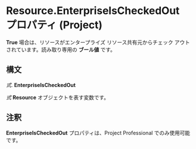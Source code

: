 
# Resource.EnterpriseIsCheckedOut プロパティ (Project)

 **True** 場合は、リソースがエンタープライズ リソース共有元からチェック アウトされています。読み取り専用の **ブール値** です。


## 構文

 _式_. **EnterpriseIsCheckedOut**

 _式_ **Resource** オブジェクトを表す変数です。


## 注釈

 **EnterpriseIsCheckedOut** プロパティは、Project Professional でのみ使用可能です。

